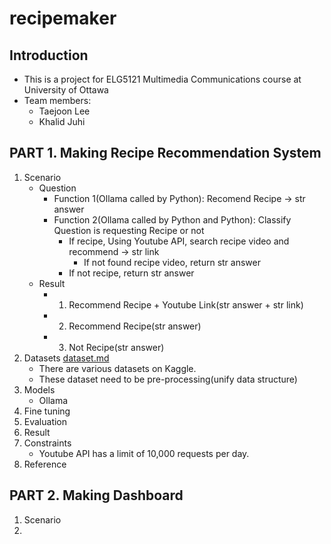 # recipemaker

## Introduction
- This is a project for ELG5121 Multimedia Communications course at University of Ottawa
- Team members:
  - Taejoon Lee
  - Khalid Juhi

## PART 1. Making Recipe Recommendation System
1. Scenario
    - Question
      - Function 1(Ollama called by Python): Recomend Recipe -> str answer
      - Function 2(Ollama called by Python and Python): Classify Question is requesting Recipe or not
        - If recipe, Using Youtube API, search recipe video and recommend -> str link
          - If not found recipe video, return str answer
        - If not recipe, return str answer
    - Result
      - 1. Recommend Recipe + Youtube Link(str answer + str link)
      - 2. Recommend Recipe(str answer)
      - 3. Not Recipe(str answer)
2. Datasets [dataset.md](https://github.com/taejoonlee56/recipemaker/blob/main/datasets.md)
    - There are various datasets on Kaggle.
    - These dataset need to be pre-processing(unify data structure)
4. Models
    - Ollama
5. Fine tuning
6. Evaluation
7. Result
8. Constraints
    - Youtube API has a limit of 10,000 requests per day.
9. Reference


## PART 2. Making Dashboard
1. Scenario
2. 
